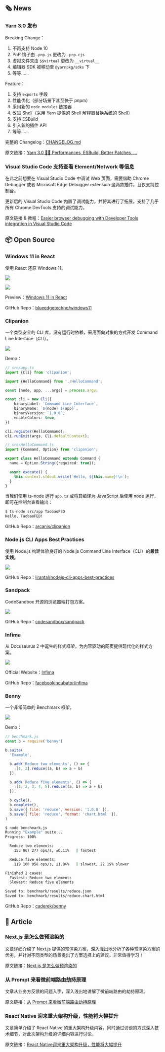 ## 🗞 News

### Yarn 3.0 发布

Breaking Change：

1. 不再支持 Node 10
2. PnP 钩子由 `.pnp.js` 更改为 `.pnp.cjs`
3. 虚拟文件夹由 `$$virtual` 更改为 `__virtual__`
4. 编辑器 SDK 被移动至 `@yarnpkg/sdks` 下
5. 等等……

Feature：

1. 支持 `exports` 字段
2. 性能优化（部分场景下甚至快于 pnpm）
3. 采用新的 `node_modules` 链接器
4. 改进 Shell（采用 Yarn 提供的 Shell 解释器替换系统的 Shell）
5. 支持 ESBuild
6. 引入新的插件 API
7. 等等……

完整的 Changelog：[CHANGELOG.md](https://github.com/yarnpkg/berry/blob/master/CHANGELOG.md)

原文链接：[Yarn 3.0 🚀🤖 Performances, ESBuild, Better Patches, ...](https://dev.to/arcanis/yarn-3-0-performances-esbuild-better-patches-e07)

### Visual Studio Code 支持查看 Element/Network 等信息

在此之前想要在 Visual Studio Code 中调试 Web 页面，需要借助 Chrome Debugger 或者 Microsoft Edge Debugger extension 这两款插件，且仅支持控制台。

更新后的 Visual Studio Code 内置了调试能力，并将其进行了拓展，支持了几乎所有 Chrome DevTools 支持的调试能力。

原文链接 & 教程：[Easier browser debugging with Developer Tools integration in Visual Studio Code](https://blogs.windows.com/msedgedev/2021/07/16/easier-debugging-developer-tools-in-visual-studio-code/)

## 📦 Open Source

### Windows 11 in React

使用 React 还原 Windows 11。

![](https://img.alicdn.com/imgextra/i2/O1CN01NBSh9Z1t9TFD7VIlu_!!6000000005859-2-tps-1107-623.png)

![](https://img.alicdn.com/imgextra/i3/O1CN01zI8brW1y8cahgjSUU_!!6000000006534-2-tps-1900-673.png)

Preview：[Windows 11 in React](https://win11.blueedge.me/)

GitHub Repo：[blueedgetechno/windows11](https://github.com/blueedgetechno/windows11)

### Clipanion

一个类型安全的 CLI 库，没有运行时依赖，采用面向对象的方式开发 Command Line Interface（CLI）。

![](https://img.alicdn.com/imgextra/i2/O1CN014mIDnf1n8CS3LiUXO_!!6000000005044-2-tps-1465-780.png)

Demo：

```ts
// src/app.ts
import {Cli} from 'clipanion';

import {HelloCommand} from './HelloCommand';

const [node, app, ...args] = process.argv;

const cli = new Cli({
    binaryLabel: `Command Line Interface`,
    binaryName: `${node} ${app}`,
    binaryVersion: `1.0.0`,
    enableColors: true,
})

cli.register(HelloCommand);
cli.runExit(args, Cli.defaultContext);

```

```ts
// src/HelloCommand.ts
import {Command, Option} from 'clipanion';

export class HelloCommand extends Command {
  name = Option.String({required: true});

  async execute() {
    this.context.stdout.write(`Hello, ${this.name}!\n`);
  }
}

```

当我们使用 ts-node 运行 `app.ts` 或将其编译为 JavaScript 后使用 node 运行，即可在控制台查看输出：

```bash
$ ts-node src/app TaobaoFED
Hello, TaobaoFED!
```

GitHub Repo：[arcanis/clipanion](https://github.com/arcanis/clipanion)

### Node.js CLI Apps Best Practices

使用 Node.js 构建体验良好的 Node.js Command Line Interface（CLI）的**最佳实践**。

![](https://img.alicdn.com/imgextra/i2/O1CN01H6t89N1xpqLodv2Ue_!!6000000006493-2-tps-1334-667.png)

GitHub Repo：[lirantal/nodejs-cli-apps-best-practices](https://github.com/lirantal/nodejs-cli-apps-best-practices)

### Sandpack

CodeSandbox 开源的浏览器端打包方案。

![](https://img.alicdn.com/imgextra/i1/O1CN01lpjHEx1jaojcmqRIM_!!6000000004565-1-tps-600-250.gif)

GitHub Repo：[codesandbox/sandpack](https://github.com/codesandbox/sandpack)

### Infima

从 Docusaurus 2 中诞生的样式框架，为内容驱动的网页提供现代化的样式方案。

![](https://img.alicdn.com/imgextra/i2/O1CN010oU7Ki21GM7nTFQbs_!!6000000006957-2-tps-1465-680.png)

Official Website：[Infima](https://infima.dev/)

GitHub Repo：[facebookincubator/infima](https://github.com/facebookincubator/infima)

### Benny

一个非常简单的 Benchmark 框架。

![](https://img.alicdn.com/imgextra/i2/O1CN01P9e9Nv27bmLRVoYWt_!!6000000007816-1-tps-800-450.gif)

Demo：

```js
// benchmark.js
const b = require('benny')

b.suite(
  'Example',

  b.add('Reduce two elements', () => {
    ;[1, 2].reduce((a, b) => a + b)
  }),

  b.add('Reduce five elements', () => {
    ;[1, 2, 3, 4, 5].reduce((a, b) => a + b)
  }),

  b.cycle(),
  b.complete(),
  b.save({ file: 'reduce', version: '1.0.0' }),
  b.save({ file: 'reduce', format: 'chart.html' }),
)

```

```bash
$ node benchmark.js
Running "Example" suite...
Progress: 100%

  Reduce two elements:
    153 067 277 ops/s, ±0.11%   | fastest

  Reduce five elements:
    119 100 958 ops/s, ±1.86%   | slowest, 22.19% slower

Finished 2 cases!
  Fastest: Reduce two elements
  Slowest: Reduce five elements

Saved to: benchmark/results/reduce.json
Saved to: benchmark/results/reduce.chart.html

```

GitHub Repo：[caderek/benny](https://github.com/caderek/benny)

## 📑 Article

### Next.js 是怎么做预渲染的

文章详细介绍了 Next.js 提供的预渲染方案，深入浅出地分析了各种预渲染方案的优劣，并针对不同类型的场景提出了方案选择上的建议，非常值得学习！

原文链接：[Next.js 是怎么做预渲染的](https://juejin.cn/post/6991397899317805064/)

### 从 Prompt 来看微前端路由劫持原理

文章从业务方反馈的问题入手，深入浅出地讲解了微前端路由的劫持原理。

原文链接：[从 Prompt 来看微前端路由劫持原理](https://zhuanlan.zhihu.com/p/394624654)

### React Native 迎来重大架构升级，性能将大幅提升

文章简单介绍了 React Native 的重大架构升级内容，同时通过访谈的方式深入技术细节，对此次架构升级的详细内容进行讨论。

原文链接：[React Native迎来重大架构升级，性能将大幅提升](https://mp.weixin.qq.com/s/bIkShX_pDWgO_a2BSGznUA)


